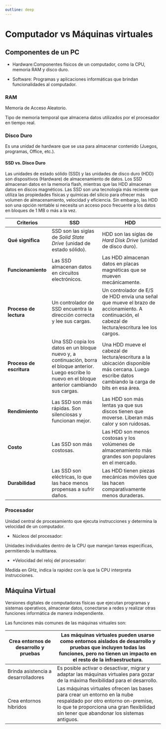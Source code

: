 ```yaml
---
outline: deep
---
```


# Computador vs Máquinas virtuales

## Componentes de un PC

* Hardware:Componentes físicos de un computador, como la CPU, memoria RAM y disco duro.

* Software: Programas y aplicaciones informáticas que brindan funcionalidades al computador.

### RAM

Memoria de Acceso Aleatorio.

Tipo de memoria temporal que almacena datos utilizados por el procesador en tiempo real.

### Disco Duro

Es una unidad de hardware que se usa para almacenar contenido (Juegos, programas, Office, etc.). 

#### SSD vs. Disco Duro

Las unidades de estado sólido (SSD) y las unidades de disco duro (HDD) son dispositivos (Hardware) de almacenamiento de datos. Los SSD almacenan datos en la memoria flash, mientras que las HDD almacenan datos en discos magnéticos. Las SSD son una tecnología más reciente que utiliza las propiedades físicas y químicas del silicio para ofrecer más volumen de almacenamiento, velocidad y eficiencia. Sin embargo, las HDD son una opción rentable si necesita un acceso poco frecuente a los datos en bloques de 1 MB o más a la vez.



| **Criterios**| **SSD**| **HDD**|
|--------------|--------|--------|
| **Qué significa**| SSD son las siglas de *Solid State Drive* (unidad de estado sólido). | HDD son las siglas de *Hard Disk Drive* (unidad de disco duro).   |
| **Funcionamiento**   | Las SSD almacenan datos en circuitos electrónicos. | Las HDD almacenan datos en placas magnéticas que se mueven mecánicamente. |
| **Proceso de lectura** | Un controlador de SSD encuentra la dirección correcta y lee sus cargas.   | Un controlador de E/S de HDD envía una señal que mueve el brazo de accionamiento. A continuación, el cabezal de lectura/escritura lee los cargos. |
| **Proceso de escritura** | Una SSD copia los datos en un bloque nuevo y, a continuación, borra el bloque anterior. Luego escribe lo nuevo en el bloque anterior cambiando sus cargas. | Una HDD mueve el cabezal de lectura/escritura a la ubicación disponible más cercana. Luego escribe datos cambiando la carga de bits en esa área.           |
| **Rendimiento** | Las SSD son más rápidas. Son silenciosas y funcionan mejor. | Las HDD son más lentas ya que sus discos tienen que moverse. Liberan más calor y son ruidosas.  |
| **Costo** | Las SSD son más costosas. | Las HDD son menos costosas y los volúmenes de almacenamiento más grandes son populares en el mercado.  |
| **Durabilidad** | Las SSD son eléctricas, lo que las hace menos propensas a sufrir daños. | Las HDD tienen piezas mecánicas móviles que las hacen comparativamente menos duraderas. |



### Procesador

Unidad central de procesamiento que ejecuta instrucciones y determina la velocidad de un computador.


* Núcleos del procesador:

Unidades individuales dentro de la CPU que manejan tareas específicas, permitiendo la multitarea.


* *Velocidad del reloj del procesador:

Medida en GHz, indica la rapidez con la que la CPU interpreta instrucciones.


## Máquina Virtual

Versiones digitales de computadoras físicas que ejecutan programas y sistemas operativos, almacenar datos, conectarse a redes y realizar otras funciones informática de manera independiente.

Las funciones más comunes de las máquinas virtuales son:





|Crea entornos de desarrollo y pruebas|Las máquinas virtuales pueden usarse como entornos aislados de desarrollo y pruebas que incluyen todas las funciones, pero no tienen un impacto en el resto de la infraestructura.|
|-----------------------------------|-----------------------------------|
|Brinda asistencia a desarrolladores|Es posible activar o desactivar, migrar y adaptar las máquinas virtuales para gozar de la máxima flexibilidad para el desarrollo.|Las máquinas virtuales ofrecen las bases para crear un entorno en la nube respaldado por otro entorno on-premise, lo que te proporciona una gran flexibilidad sin tener que abandonar los sistemas antiguos.|Las máquinas virtuales ofrecen las bases para crear un entorno en la nube respaldado por otro entorno on-premise, lo que te proporciona una gran flexibilidad sin tener que abandonar los sistemas antiguos.|
|Crea entornos híbridos|Las máquinas virtuales ofrecen las bases para crear un entorno en la nube respaldado por otro entorno on-premise, lo que te proporciona una gran flexibilidad sin tener que abandonar los sistemas antiguos.|